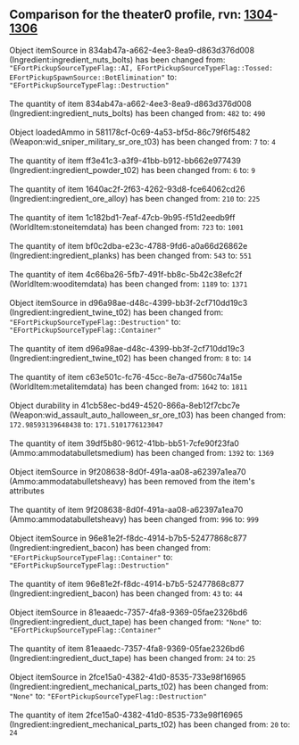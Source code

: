 ## Comparison for the theater0 profile, rvn: [1304](https://github.com/PRO100KatYT/FortniteProfileRevisions/tree/main/profiles/theater0/1304%20theater0.json)-[1306](https://github.com/PRO100KatYT/FortniteProfileRevisions/tree/main/profiles/theater0/1306%20theater0.json)

Object itemSource in 834ab47a-a662-4ee3-8ea9-d863d376d008 (Ingredient:ingredient_nuts_bolts) has been changed from: `"EFortPickupSourceTypeFlag::AI, EFortPickupSourceTypeFlag::Tossed: EFortPickupSpawnSource::BotElimination"` to: `"EFortPickupSourceTypeFlag::Destruction"`
<br><br>
The quantity of item 834ab47a-a662-4ee3-8ea9-d863d376d008 (Ingredient:ingredient_nuts_bolts) has been changed from: `482` to: `490`
<br><br>
Object loadedAmmo in 581178cf-0c69-4a53-bf5d-86c79f6f5482 (Weapon:wid_sniper_military_sr_ore_t03) has been changed from: `7` to: `4`
<br><br>
The quantity of item ff3e41c3-a3f9-41bb-b912-bb662e977439 (Ingredient:ingredient_powder_t02) has been changed from: `6` to: `9`
<br><br>
The quantity of item 1640ac2f-2f63-4262-93d8-fce64062cd26 (Ingredient:ingredient_ore_alloy) has been changed from: `210` to: `225`
<br><br>
The quantity of item 1c182bd1-7eaf-47cb-9b95-f51d2eedb9ff (WorldItem:stoneitemdata) has been changed from: `723` to: `1001`
<br><br>
The quantity of item bf0c2dba-e23c-4788-9fd6-a0a66d26862e (Ingredient:ingredient_planks) has been changed from: `543` to: `551`
<br><br>
The quantity of item 4c66ba26-5fb7-491f-bb8c-5b42c38efc2f (WorldItem:wooditemdata) has been changed from: `1189` to: `1371`
<br><br>
Object itemSource in d96a98ae-d48c-4399-bb3f-2cf710dd19c3 (Ingredient:ingredient_twine_t02) has been changed from: `"EFortPickupSourceTypeFlag::Destruction"` to: `"EFortPickupSourceTypeFlag::Container"`
<br><br>
The quantity of item d96a98ae-d48c-4399-bb3f-2cf710dd19c3 (Ingredient:ingredient_twine_t02) has been changed from: `8` to: `14`
<br><br>
The quantity of item c63e501c-fc76-45cc-8e7a-d7560c74a15e (WorldItem:metalitemdata) has been changed from: `1642` to: `1811`
<br><br>
Object durability in 41cb58ec-bd49-4520-866a-8eb12f7cbc7e (Weapon:wid_assault_auto_halloween_sr_ore_t03) has been changed from: `172.98593139648438` to: `171.5101776123047`
<br><br>
The quantity of item 39df5b80-9612-41bb-bb51-7cfe90f23fa0 (Ammo:ammodatabulletsmedium) has been changed from: `1392` to: `1369`
<br><br>
Object itemSource in 9f208638-8d0f-491a-aa08-a62397a1ea70 (Ammo:ammodatabulletsheavy) has been removed from the item's attributes
<br><br>
The quantity of item 9f208638-8d0f-491a-aa08-a62397a1ea70 (Ammo:ammodatabulletsheavy) has been changed from: `996` to: `999`
<br><br>
Object itemSource in 96e81e2f-f8dc-4914-b7b5-52477868c877 (Ingredient:ingredient_bacon) has been changed from: `"EFortPickupSourceTypeFlag::Container"` to: `"EFortPickupSourceTypeFlag::Destruction"`
<br><br>
The quantity of item 96e81e2f-f8dc-4914-b7b5-52477868c877 (Ingredient:ingredient_bacon) has been changed from: `43` to: `44`
<br><br>
Object itemSource in 81eaaedc-7357-4fa8-9369-05fae2326bd6 (Ingredient:ingredient_duct_tape) has been changed from: `"None"` to: `"EFortPickupSourceTypeFlag::Container"`
<br><br>
The quantity of item 81eaaedc-7357-4fa8-9369-05fae2326bd6 (Ingredient:ingredient_duct_tape) has been changed from: `24` to: `25`
<br><br>
Object itemSource in 2fce15a0-4382-41d0-8535-733e98f16965 (Ingredient:ingredient_mechanical_parts_t02) has been changed from: `"None"` to: `"EFortPickupSourceTypeFlag::Destruction"`
<br><br>
The quantity of item 2fce15a0-4382-41d0-8535-733e98f16965 (Ingredient:ingredient_mechanical_parts_t02) has been changed from: `20` to: `24`
<br><br>

